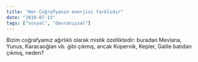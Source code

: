 ```yaml
---
title: "Her Coğrafyanın enerjisi farklıdır"
date: "2019-07-13"
tags: ["sosyal", "davranışsal"]
---
```


Bizim coğrafyamız ağırlıklı olarak mistik özelliktedir: buradan Mevlana, Yunus, Karacaoğlan vb. gibi çıkmış, ancak Kopernik, Kepler, Galile batıdan çıkmış, neden?

 